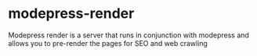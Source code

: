 # modepress-render
Modepress render is a server that runs in conjunction with modepress and allows you to pre-render the pages for SEO and web crawling
